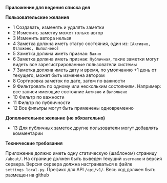 **Приложение для ведения списка дел** 

**Пользовательские желания**

- 1 Создавать, изменять и удалять заметки
- 2 Изменить заметку может только автор
- 3 Изменить автора нельзя
- 4 Заметка должна иметь статус состояния, один из: ```[Активно, Отложено, Выполнено]```
- 5 Заметка должна иметь признак: ```Важно```
- 6 Заметка должна иметь признак: ```Публичная```, такие заметки могут видеть все зарегистрированные пользователи системы
- 7 Заметка должна иметь дату и время, по умолчанию +1 день от текущего, может быть изменена автором
- 8 Сортировка заметок по дате, затем по важности
- 9 Фильтровать по одному или нескольким состояниям. Например: все записи имеющие состояние ```Активно``` и ```Выполнено```
- 10 Фильтр по важности
- 11 Фильтр по публичности
- 12 Все фильтры могут быть применены одновременно

**Дополнительное желание (не обязательно)**
- 13 Для публичных заметок другие пользователи могут добавлять комментарии

**Технические требования**
  
Приложение должно иметь одну статическую (шаблоном) страницу ```/about/```.
На странице должен быть выведен текущий ```username``` и версия сервера. Версия сервера должна настраиваться в файле ```settings_local.py```.
Префикс для API ```/api/v1/```.
Весь код должен быть размещен на github
